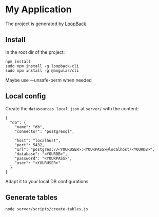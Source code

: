 # My Application

The project is generated by [LoopBack](http://loopback.io).

## Install

In the root dir of the project:

```
npm install
sudo npm install -g loopback-cli
sudo npm install -g @angular/cli
```

Maybe use --unsafe-perm when needed

## Local config
Create the `datasources.local.json` at `server/` with the content:
```
{
  "db": {
    "name": "db",
    "connector": "postgresql",

    "host": "localhost",
    "port": 5432,
    "url": "postgres://<YOURUSER>:<YOURPASS>@localhost/<YOURDB>",
    "database": "<YOURDB>",
    "password": "<YOURPASS>",
    "user": "<YOURUSER>"
  }
}
```
Adapt it to your local DB configurations.

## Generate tables
```
node server/scripts/create-tables.js
```
